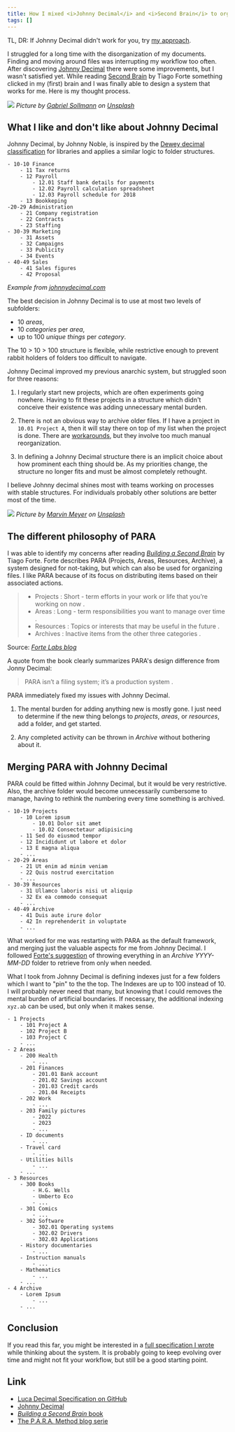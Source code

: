 ```yaml
---
title: How I mixed <i>Johnny Decimal</i> and <i>Second Brain</i> to organize my documents 
tags: []
---
```


TL, DR: If Johnny Decimal didn't work for you, try [my approach](https://github.com/lucafrance/luca-decimal).

I struggled for a long time with the disorganization of my documents.
Finding and moving around files was interrupting my workflow too often.
After discovering [Johnny Decimal](https://johnnydecimal.com/) there were some improvements, but I wasn't satisfied yet.
While reading [Second Brain](https://www.buildingasecondbrain.com/) by Tiago Forte something clicked in my (first) brain and I was finally able to design a system that works for me.
Here is my thought process. 

![](/assets/2023/luca-decimal/library.jpg)
*Picture by [Gabriel Sollmann](https://unsplash.com/@ccgabon?utm_source=unsplash&utm_medium=referral&utm_content=creditCopyText) on [Unsplash](https://unsplash.com/it/foto/Y7d265_7i08?utm_source=unsplash&utm_medium=referral&utm_content=creditCopyText)*

## What I like and don't like about Johnny Decimal

Johnny Decimal, by Johnny Noble, is inspired by the [Dewey decimal classification](https://www.britannica.com/science/Dewey-Decimal-Classification) for libraries and applies a similar logic to folder structures.

```
- 10-10 Finance
    - 11 Tax returns
    - 12 Payroll
        - 12.01 Staff bank details for payments
        - 12.02 Payroll calculation spreadsheet
        - 12.03 Payroll schedule for 2018
    - 13 Bookkeping
-20-29 Administration
    - 21 Company registration
    - 22 Contracts
    - 23 Staffing
- 30-39 Marketing
    - 31 Assets
    - 32 Campaigns
    - 33 Publicity
    - 34 Events
- 40-49 Sales
    - 41 Sales figures
    - 42 Proposal
```
*Example from [johnnydecimal.com](https://johnnydecimal.com/)*

The best decision in Johnny Decimal is to use at most two levels of subfolders:
- 10 *areas*,
- 10 *categories* per *area*,
- up to 100 *unique things* per *category*.

The 10 > 10 > 100 structure is flexible, while restrictive enough to prevent rabbit holders of folders too difficult to navigate.

Johnny Decimal improved my previous anarchic system, but struggled soon for three reasons:

1. I regularly start new projects, which are often experiments going nowhere.
Having to fit these projects in a structure which didn't conceive their existence was adding unnecessary mental burden.

1. There is not an obvious way to archive older files.
If I have a project in `10.01 Project A`, then it will stay there on top of my list when the project is done.
There are [workarounds](https://johnnydecimal.com/concepts/exceptions-to-the-rules/), but they involve too much manual reorganization.

1. In defining a Johnny Decimal structure there is an implicit choice about how prominent each thing should be.
As my priorities change, the structure no longer fits and must be almost completely rethought.

I believe Johnny decimal shines most with teams working on processes with stable structures.
For individuals probably other solutions are better most of the time.

![](/assets/2023/luca-decimal/team.jpg)
*Picture by [Marvin Meyer](https://unsplash.com/@marvelous?utm_source=unsplash&utm_medium=referral&utm_content=creditCopyText) on [Unsplash](https://unsplash.com/it/foto/SYTO3xs06fU?utm_source=unsplash&utm_medium=referral&utm_content=creditCopyText)*

## The different philosophy of PARA

I was able to identify my concerns after reading [*Building a Second Brain*](https://www.buildingasecondbrain.com/book) by Tiago Forte.
Forte describes PARA (Projects, Areas, Resources, Archive), a system designed for not-taking, but which can also be used for organizing files.
I like PARA because of its focus on distributing items based on their associated actions.

> - Projects : Short - term efforts in your work or life that you’re working on now . 
> - Areas : Long - term responsibilities you want to manage over time . 
> - Resources : Topics or interests that may be useful in the future . 
> - Archives : Inactive items from the other three categories .

Source: *[Forte Labs blog](https://fortelabs.com/blog/p-a-r-a-ii-operations-manual/)*

A quote from the book clearly summarizes PARA's design difference from Jonny Decimal:
> PARA isn’t a filing system; it’s a production system .

PARA immediately fixed my issues with Johnny Decimal.

1. The mental burden for adding anything new is mostly gone.
I just need to determine if the new thing belongs to *projects*, *areas*, or *resources*, add a folder, and get started.

1. Any completed activity can be thrown in *Archive* without bothering about it.

## Merging PARA with Johnny Decimal

PARA could be fitted within Johnny Decimal, but it would be very restrictive.
Also, the archive folder would become unnecessarily cumbersome to manage, having to rethink the numbering every time something is archived.

```
- 10-19 Projects
    - 10 Lorem ipsum
        - 10.01 Dolor sit amet
        - 10.02 Consectetaur adipisicing
    - 11 Sed do eiusmod tempor
    - 12 Incididunt ut labore et dolor
    - 13 E magna aliqua
    - ...
- 20-29 Areas
    - 21 Ut enim ad minim veniam
    - 22 Quis nostrud exercitation
    - ...
- 30-39 Resources
    - 31 Ullamco laboris nisi ut aliquip
    - 32 Ex ea commodo consequat
    - ...
- 40-49 Archive 
    - 41 Duis aute irure dolor
    - 42 In reprehenderit in voluptate
    - ...
```

What worked for me was restarting with PARA as the default framework, and merging just the valuable aspects for me from Johnny Decimal.
I followed [Forte's suggestion](https://fortelabs.com/blog/para-setup-guide/) of throwing everything in an *Archive YYYY-MM-DD*  folder to retrieve from only when needed.

What I took from Johnny Decimal is defining indexes just for a few folders which I want to "pin" to the the top.
The Indexes are up to 100 instead of 10.
I will probably never need that many, but knowing that I could removes the mental burden of artificial boundaries.
If necessary, the additional indexing `xyz.ab` can be used, but only when it makes sense.

```
- 1 Projects
    - 101 Project A
    - 102 Project B
    - 103 Project C 
    - ...
- 2 Areas
    - 200 Health
        - ...
    - 201 Finances
        - 201.01 Bank account
        - 201.02 Savings account
        - 201.03 Credit cards
        - 201.04 Receipts
    - 202 Work
        - ...
    - 203 Family pictures
        - 2022
        - 2023
        - ...
    - ID documents
        - ...
    - Travel card
        - ...
    - Utilities bills
        - ...
    - ...
- 3 Resources
    - 300 Books
        - H.G. Wells
        - Umberto Eco
        - ...
    - 301 Comics
        - ...
    - 302 Software
        - 302.01 Operating systems
        - 302.02 Drivers
        - 302.03 Applications
    - History documentaries
        - ...
    - Instruction manuals
        - ...
    - Mathematics
        - ...
    - ...
- 4 Archive
    - Lorem Ipsum
        - ...
    - ...
```

## Conclusion

If you read this far, you might be interested in a [full specification I wrote](https://github.com/lucafrance/luca-decimal) while thinking about the system.
It is probably going to keep evolving over time and might not fit your workflow, but still be a good starting point.

## Link
- [Luca Decimal Specification on GitHub](https://github.com/lucafrance/luca-decimal)
- [Johnny Decimal](https://johnnydecimal.com/)
- [*Building a Second Brain* book](https://www.buildingasecondbrain.com/book)
- [The P.A.R.A. Method blog serie](https://fortelabs.com/blog/series/para)
